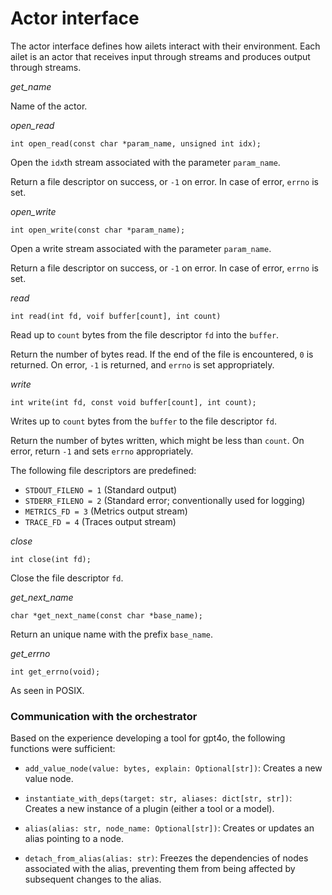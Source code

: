 # Actor interface

The actor interface defines how ailets interact with their environment. Each ailet is an actor that receives input through streams and produces output through streams.


*get_name*

Name of the actor.


*open_read*

```
int open_read(const char *param_name, unsigned int idx);
```

Open the `idx`th stream associated with the parameter `param_name`.

Return a file descriptor on success, or `-1` on error.  In case of error, `errno` is set.


*open_write*

```
int open_write(const char *param_name);
```

Open a write stream associated with the parameter `param_name`.

Return a file descriptor on success, or `-1` on error.  In case of error, `errno` is set.


*read*

```
int read(int fd, voif buffer[count], int count)
```

Read up to `count` bytes from the file descriptor `fd` into the `buffer`.

Return the number of bytes read.  If the end of the file is encountered, `0` is returned.  On error, `-1` is returned, and `errno` is set appropriately.


*write*

```
int write(int fd, const void buffer[count], int count);
```

Writes up to `count` bytes from the `buffer` to the file descriptor `fd`.

Return the number of bytes written, which might be less than `count`.  On error, return `-1` and sets `errno` appropriately.

The following file descriptors are predefined:

- `STDOUT_FILENO = 1` (Standard output)
- `STDERR_FILENO = 2` (Standard error; conventionally used for logging)
- `METRICS_FD = 3` (Metrics output stream)
- `TRACE_FD = 4` (Traces output stream)


*close*

```
int close(int fd);
```

Close the file descriptor `fd`.


*get_next_name*

```
char *get_next_name(const char *base_name);
```

Return an unique name with the prefix `base_name`.


*get_errno*

```
int get_errno(void);
```

As seen in POSIX.


### Communication with the orchestrator

Based on the experience developing a tool for gpt4o, the following functions were sufficient:

- `add_value_node(value: bytes, explain: Optional[str])`: Creates a new value node.

- `instantiate_with_deps(target: str, aliases: dict[str, str])`: Creates a new instance of a plugin (either a tool or a model).

- `alias(alias: str, node_name: Optional[str])`: Creates or updates an alias pointing to a node.

- `detach_from_alias(alias: str)`: Freezes the dependencies of nodes associated with the alias, preventing them from being affected by subsequent changes to the alias.
